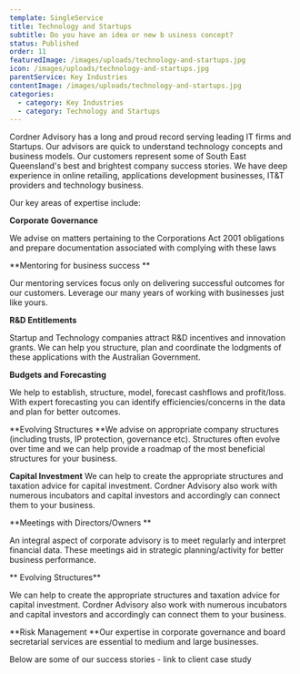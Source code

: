 ```yaml
---
template: SingleService
title: Technology and Startups
subtitle: Do you have an idea or new b usiness concept?
status: Published
order: 11
featuredImage: /images/uploads/technology-and-startups.jpg
icon: /images/uploads/technology-and-startups.jpg
parentService: Key Industries
contentImage: /images/uploads/technology-and-startups.jpg
categories:
  - category: Key Industries
  - category: Technology and Startups
---
```

Cordner Advisory has a long and proud record serving leading IT firms and Startups.
Our advisors are quick to understand technology concepts and business models. Our customers represent some of South East Queensland's best and brightest company success stories. We have deep experience in online retailing, applications development businesses, IT&T providers and technology business.


Our key areas of expertise include:

**Corporate Governance**

We advise on matters pertaining to the Corporations Act 2001 obligations and prepare documentation associated with complying with these laws



**Mentoring for business success **

Our mentoring services focus only on delivering successful outcomes for our customers. Leverage our many years of working with businesses just like yours. 



**R&D Entitlements**

Startup and Technology companies attract R&D incentives and innovation grants. We can help you structure, plan and coordinate the lodgments of these applications with the Australian Government.



**Budgets and Forecasting**

We help to establish, structure, model, forecast cashflows and profit/loss. With expert forecasting you can identify efficiencies/concerns in the data and plan for better outcomes. 



**Evolving Structures
**We advise on appropriate company structures (including trusts, IP protection, governance etc). Structures often evolve over time and we can help provide a roadmap of the most beneficial structures for your business.



**Capital Investment**
We can help to create the appropriate structures and taxation advice for capital investment. Cordner Advisory also work with numerous incubators and capital investors and accordingly can  connect them to your business.



**Meetings with Directors/Owners **

An integral aspect of corporate  advisory is to meet regularly and interpret financial data. These meetings aid in strategic planning/activity for better business performance.



**Evolving Structures**

We can help to create the appropriate structures and taxation advice for capital investment. Cordner Advisory also work with numerous incubators and capital investors and accordingly can connect them to your business.



**Risk Management
**Our expertise in corporate governance and board secretarial services are essential to medium and large businesses. 


Below are some of our success stories - link to client case study
